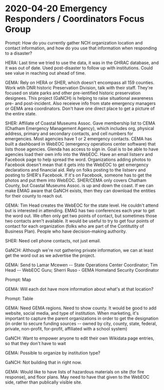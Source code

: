 # 2020-04-20 Emergency Responders / Coordinators Focus Group

Prompt:
How do you currently gather NCH organization location and contact information, and how do you use that information when responding to a disaster?

HERA: Last time we tried to use the data, it was in the GHRAC database, and it was out of date.  Used post-disaster to follow up with institutions.  Could see value in reaching out ahead of time.

GEMA: Rely on HERA or SHER, which doesn't encompass all 159 counties.  Work wtih DNR historic Preservation Division, talk with their staff. They're focused on state parks and other pre-ientified historic preservation designees. This project (GaNCH) is helping to raise situational awareness pre- and post-incident.  Also receieve info from state emergency managers or GEMA area coordinators. Don't have one direct place to get a picture of the entire state.

SHER: Affiliate of Coastal Museums Assoc. Gave membership list to CEMA (Chatham Emergency Management Agency), which includes org, physical address, primary and secondary contacts, and cell numbers for emergencies.  Most agencies have 1 or 2 emergency contacts.  CEMA has built a dashboard in WebEOC (emergency operations center software) that lists those agencies.  Glenda has access to sign in. Goal is to be able to have agencies load their own info into the WebEOC.  Have an email listserv and Facebook page to help spread the word. Organizations adding photos to Facebook doesn't mean that it gets into the WebEOC to get emergency declarations and financial aid.  Rely on folks posting to the listserv and posting to SHER's Facebook.  If it's on Facebook, someone has to get the photos and put them into WebEOC.  SHER/CEMA only covers Chatham County, but Coastal Museums Assoc. is up and down the coast.  If we can make EMAG aware that GaNCH exists, then they can download the entities for their county to reach out.

GEMA: Tim Head creates the WebEOC for the state level.  He couldn't attend but is interested in attending.  EMAG has two conferences each year to get the word out.  We often only get two points of contact, but sometimes those two contacts aren't available.  It would be useful to try to get four points of contact for each organization (folks who are part of the Contitutity of Business Plan).  People who have decision-making authority.

SHER: Need cell phone contacts, not just email.

GaNCH: Although we're not gathering private information, we can at least get the word out as we advertise the project.  

GEMA: Send to Lamar Mcewen -- State Operations Center Coordinator; Tim Head -- WebEOC Guru; Sherri Ruso - GEMA Homeland Security Coordinator

Prompt: 
Map

GEMA: Will each dot have more information about what's at that location?

Prompt: 
Table

GEMA: Need GEMA regions. Need to show county.   It would be good to add website, social media, and type of institution.  When marketing, it's important to capture the parent organizations in order to get the designation (in order to secure funding sources -- owned by city, county, state, federal, private, non-profit, for-profit, affiliated with a school system)

GaNCH: Want to empower anyone to edit their own Wikidata page entries, so that they don't have to wait

GEMA: Possible to organize by institution type?

GaNCH: Not building that in right now.

GEMA: Would like to have lists of hazardous materials on site (for fire response), and floor plans.  May need to have that given to the WebEOC side, rather than publically visible site.
